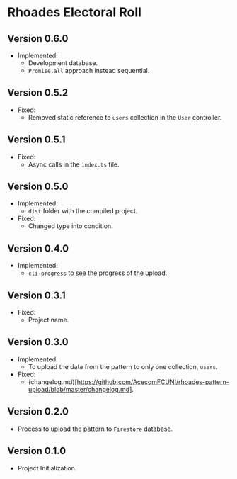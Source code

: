 # Rhoades Electoral Roll

## Version 0.6.0

- Implemented:
  - Development database.
  - `Promise.all` approach instead sequential.

## Version 0.5.2

- Fixed:
  - Removed static reference to `users` collection in the `User` controller.

## Version 0.5.1

- Fixed:
  - Async calls in the `index.ts` file.

## Version 0.5.0

- Implemented:
  - `dist` folder with the compiled project.
- Fixed:
  - Changed type into condition.

## Version 0.4.0

- Implemented:
  - [`cli-progress`](https://www.npmjs.com/package/cli-progress) to see the progress of the upload.

## Version 0.3.1

- Fixed:
  - Project name.

## Version 0.3.0

- Implemented:
  - To upload the data from the pattern to only one collection, `users`.
- Fixed:
  - (changelog.md)[https://github.com/AcecomFCUNI/rhoades-pattern-upload/blob/master/changelog.md].

## Version 0.2.0

- Process to upload the pattern to `Firestore` database.

## Version 0.1.0

- Project Initialization.
